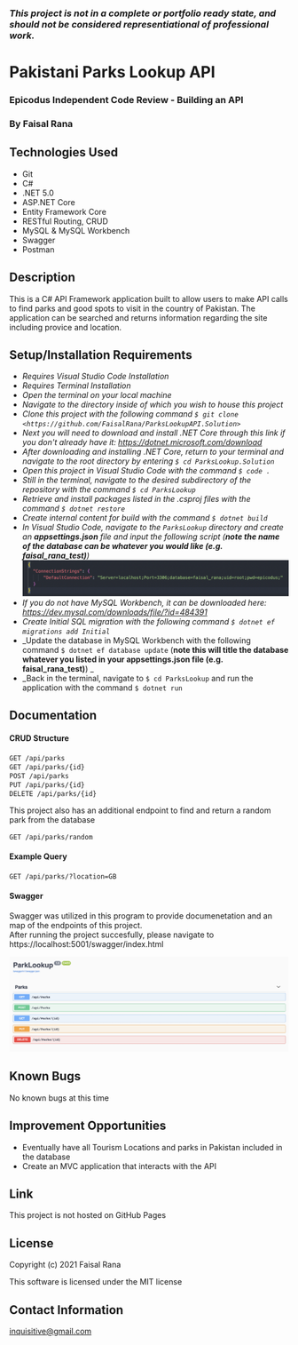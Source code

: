 ### _This project is not in a complete or portfolio ready state, and should not be considered representiational of professional work._

# Pakistani Parks Lookup API

### Epicodus Independent Code Review - Building an API

### By Faisal Rana

## Technologies Used

* Git
* C#
* .NET 5.0
* ASP.NET Core
* Entity Framework Core
* RESTful Routing, CRUD
* MySQL & MySQL Workbench
* Swagger
* Postman

## Description

This is a C# API Framework application built to allow users to make API calls to find parks and good spots to visit in the country of Pakistan. The application can be searched and returns information regarding the site including provice and location. 


## Setup/Installation Requirements

* _Requires Visual Studio Code Installation_
* _Requires Terminal Installation_
* _Open the terminal on your local machine_
* _Navigate to the directory inside of which you wish to house this project_
* _Clone this project with the following command  `$ git clone <https://github.com/FaisalRana/ParksLookupAPI.Solution>`_
* _Next you will need to download and install .NET Core through this link if you don't already have it: https://dotnet.microsoft.com/download_
* _After downloading and installing .NET Core, return to your terminal and navigate to the root directory by entering `$ cd ParksLookup.Solution`_
* _Open this project in Visual Studio Code with the command `$ code .`_
* _Still in the terminal, navigate to the desired subdirectory of the repository with the command `$ cd ParksLookup`_
* _Retrieve and install packages listed in the .csproj files with the command `$ dotnet restore`_
* _Create internal content for build with the command `$ dotnet build`_
* _In Visual Studio Code, navigate to the `ParksLookup` directory and create an **appsettings.json** file and input the following script (**note the name of the database can be whatever you would like (e.g. faisal_rana_test)**)_
![Image of appsettings.json example](/ParksLookup.Solution/ParksLookup/wwwroot/images/appsettings.json_test.png)
* _If you do not have MySQL Workbench, it can be downloaded here: https://dev.mysql.com/downloads/file/?id=484391_
* _Create Initial SQL migration with the following command `$ dotnet ef migrations add Initial`_
* _Update the database in MySQL Workbench with the following command `$ dotnet ef database update` (**note this will title the database whatever you listed in your appsettings.json file (e.g. faisal_rana_test)**) _
* _Back in the terminal, navigate to `$ cd ParksLookup` and run the application with the command `$ dotnet run`


## Documentation

#### CRUD Structure
```
GET /api/parks
GET /api/parks/{id}
POST /api/parks
PUT /api/parks/{id}
DELETE /api/parks/{id}
```
This project also has an additional endpoint to find and return a random park from the database
```
GET /api/parks/random
```

#### Example Query
```
GET /api/parks/?location=GB
```


#### Swagger

Swagger was utilized in this program to provide documenetation and an map of the endpoints of this project.  
After running the project succesfully, please navigate to https://localhost:5001/swagger/index.html

![Image of appsettings.json example](/ParksLookup.Solution/ParksLookup/wwwroot/images/Swagger.png)



## Known Bugs

No known bugs at this time

## Improvement Opportunities

* Eventually have all Tourism Locations and parks in Pakistan included in the database
* Create an MVC application that interacts with the API

## Link

This project is not hosted on GitHub Pages

## License

Copyright (c) 2021 Faisal Rana

This software is licensed under the MIT license

## Contact Information

inquisitive@gmail.com